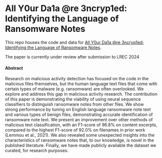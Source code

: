 # All Y0ur Da1a @re 3ncryp1ed: Identifying the Language of Ransomware Notes

This repo houses the code and data for [All Y0ur Da1a @re 3ncryp1ed: Identifying the Language of Ransomware Notes](Paper.pdf).

The paper is currently under review after submission to LREC 2024

#### Abstract
Research on malicious activity detection has focused on the code in the malicious files themselves, but the human
language text files that come with certain types of malware (e.g. ransomware) are often overlooked. We explore and
address this gap in malicious activity research. The contribution of this paper is demonstrating the viability of using
neural sequence classifiers to distinguish ransomware notes from other files. We show strong performance by tuning
on English language ransomware note text and various types of benign files, demonstrating accurate identification
of ransomware note text. We present an improvement over other methods of malicious text classification, with an
F1-score of 96.8% on content excerpts, compared to the highest F1-score of 92.0% on filenames in prior work
(Lemmou et al., 2021). We also revealed some unexpected insights into the characteristics of ransomware notes that,
to our knowledge, is novel in the published literature. Finally, we have made publicly available the dataset we curated,
for research purposes.
